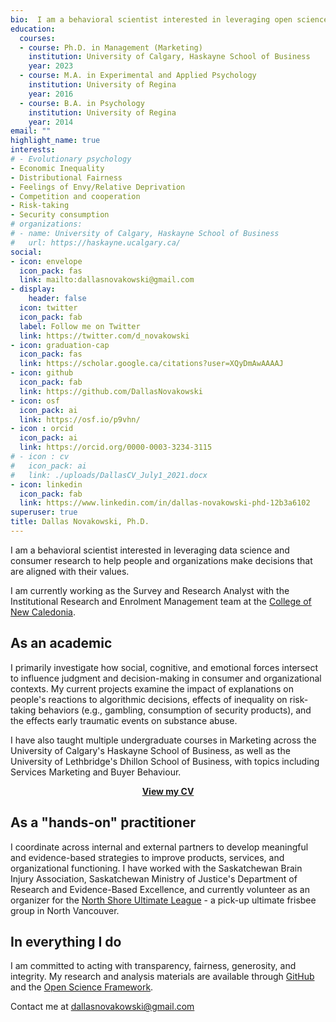 ```yaml
---
bio:  I am a behavioral scientist interested in leveraging open science, consumer research, and evolutionary psychology to help people and organizations make better decisions.
education:
  courses:
  - course: Ph.D. in Management (Marketing)
    institution: University of Calgary, Haskayne School of Business
    year: 2023
  - course: M.A. in Experimental and Applied Psychology
    institution: University of Regina
    year: 2016
  - course: B.A. in Psychology
    institution: University of Regina
    year: 2014
email: ""
highlight_name: true
interests:
# - Evolutionary psychology
- Economic Inequality
- Distributional Fairness
- Feelings of Envy/Relative Deprivation
- Competition and cooperation
- Risk-taking
- Security consumption
# organizations:
# - name: University of Calgary, Haskayne School of Business
#   url: https://haskayne.ucalgary.ca/
social:
- icon: envelope
  icon_pack: fas
  link: mailto:dallasnovakowski@gmail.com
- display:
    header: false
  icon: twitter
  icon_pack: fab
  label: Follow me on Twitter
  link: https://twitter.com/d_novakowski
- icon: graduation-cap
  icon_pack: fas
  link: https://scholar.google.ca/citations?user=XQyDmAwAAAAJ
- icon: github
  icon_pack: fab
  link: https://github.com/DallasNovakowski
- icon: osf
  icon_pack: ai
  link: https://osf.io/p9vhn/
- icon : orcid
  icon_pack: ai
  link: https://orcid.org/0000-0003-3234-3115 
# - icon : cv
#   icon_pack: ai
#   link: ./uploads/DallasCV_July1_2021.docx
- icon: linkedin
  icon_pack: fab
  link: https://www.linkedin.com/in/dallas-novakowski-phd-12b3a6102
superuser: true
title: Dallas Novakowski, Ph.D.
---
```


I am a behavioral scientist interested in leveraging data science and consumer research to help people and organizations make decisions that are aligned with their values.

I am currently working as the Survey and Research Analyst with the Institutional Research and Enrolment Management team at the [College of New Caledonia](https://cnc.bc.ca/).

## As an academic

I primarily investigate how social, cognitive, and emotional forces intersect to influence judgment and decision-making in consumer and organizational contexts. My current projects examine the impact of explanations on people's reactions to algorithmic decisions, effects of inequality on risk-taking behaviors (e.g., gambling, consumption of security products), and the effects early traumatic events on substance abuse.

I have also taught multiple undergraduate courses in Marketing across the University of Calgary's Haskayne School of Business, as well as the University of Lethbridge's Dhillon School of Business, with topics including Services Marketing and Buyer Behaviour.

<center> 

[**View my CV**](https://docs.google.com/document/d/1YQyXYNVI-lz6aIExK0KynW5EbJjEGYMyc4U7-Be2G6s/edit?usp=sharing)

</center>

## As a "hands-on" practitioner

I coordinate across internal and external partners to develop meaningful and evidence-based strategies to improve products, services, and organizational functioning. I have worked with the Saskatchewan Brain Injury Association, Saskatchewan Ministry of Justice's Department of Research and Evidence-Based Excellence, and currently volunteer as an organizer for the [North Shore Ultimate League](nsul.ca) - a pick-up ultimate frisbee group in North Vancouver.

## In everything I do

I am committed to acting with transparency, fairness, generosity, and integrity. My research and analysis materials are available through [GitHub](https://github.com/DallasNovakowski) and the [Open Science Framework](https://osf.io/p9vhn/).

Contact me at [dallasnovakowski\@gmail.com](mailto:dallasnovakowski@gmail.com)
